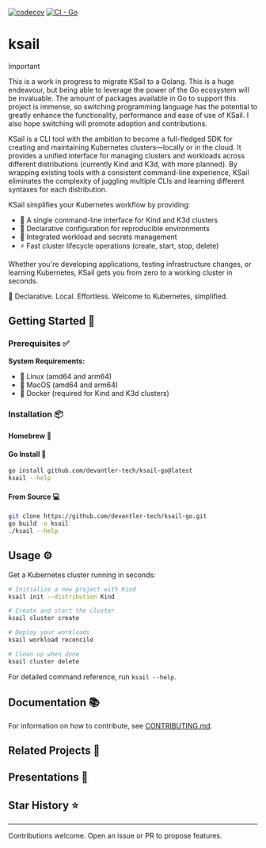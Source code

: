[![codecov](https://codecov.io/gh/devantler-tech/ksail-go/graph/badge.svg?token=HSUfhaiXwq)](https://codecov.io/gh/devantler-tech/ksail-go)
[![CI - Go](https://github.com/devantler-tech/ksail-go/actions/workflows/ci.yaml/badge.svg)](https://github.com/devantler-tech/ksail-go/actions/workflows/ci.yaml)

# ksail

> [!IMPORTANT]
> This is a work in progress to migrate KSail to a Golang. This is a huge endeavour, but being able to leverage the power of the Go ecosystem will be invaluable. The amount of packages available in Go to support this project is immense, so switching programming language has the potential to greatly enhance the functionality, performance and ease of use of KSail. I also hope switching will promote adoption and contributions.

KSail is a CLI tool with the ambition to become a full-fledged SDK for creating and maintaining Kubernetes clusters—locally or in the cloud. It provides a unified interface for managing clusters and workloads across different distributions (currently Kind and K3d, with more planned). By wrapping existing tools with a consistent command-line experience, KSail eliminates the complexity of juggling multiple CLIs and learning different syntaxes for each distribution.

KSail simplifies your Kubernetes workflow by providing:

- 🎯 A single command-line interface for Kind and K3d clusters
- 📝 Declarative configuration for reproducible environments
- 🔐 Integrated workload and secrets management
- ⚡ Fast cluster lifecycle operations (create, start, stop, delete)

Whether you're developing applications, testing infrastructure changes, or learning Kubernetes, KSail gets you from zero to a working cluster in seconds.

🌟 Declarative. Local. Effortless. Welcome to Kubernetes, simplified.

## Getting Started 🚀

### Prerequisites ✅

**System Requirements:**

- 🐧 Linux (amd64 and arm64)
- 🍎 MacOS (amd64 and arm64)
- 🐳 Docker (required for Kind and K3d clusters)

### Installation 📦

#### Homebrew 🍺

#### Go Install 🔧

```bash
go install github.com/devantler-tech/ksail-go@latest
ksail --help
```

#### From Source 💻

```bash
git clone https://github.com/devantler-tech/ksail-go.git
go build -o ksail
./ksail --help
```

## Usage ⚙️

Get a Kubernetes cluster running in seconds:

```bash
# Initialize a new project with Kind
ksail init --distribution Kind

# Create and start the cluster
ksail cluster create

# Deploy your workloads
ksail workload reconcile

# Clean up when done
ksail cluster delete
```

For detailed command reference, run `ksail --help`.

## Documentation 📚

For information on how to contribute, see [CONTRIBUTING.md](./CONTRIBUTING.md).

## Related Projects 🔗

## Presentations 🎤

## Star History ⭐

---

Contributions welcome. Open an issue or PR to propose features.
